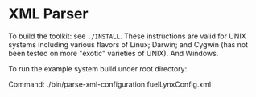 XML Parser
================================

To build the toolkit: see `./INSTALL`.  These instructions are valid for UNIX
systems including various flavors of Linux; Darwin; and Cygwin (has not been
tested on more "exotic" varieties of UNIX). And Windows.

To run the example system build under root directory:

Command:
./bin/parse-xml-configuration fuelLynxConfig.xml

